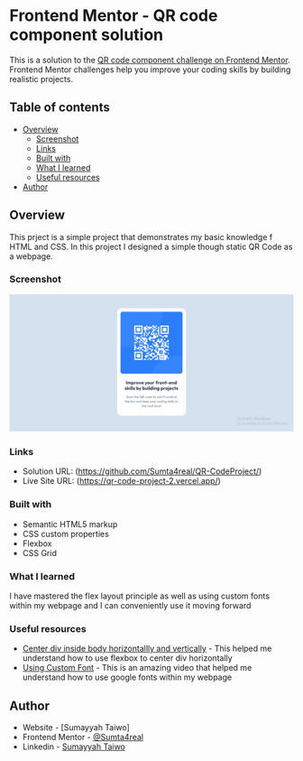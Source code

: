 # Frontend Mentor - QR code component solution

This is a solution to the [QR code component challenge on Frontend Mentor](https://www.frontendmentor.io/challenges/qr-code-component-iux_sIO_H). Frontend Mentor challenges help you improve your coding skills by building realistic projects. 

## Table of contents

- [Overview](#overview)
  - [Screenshot](#screenshot)
  - [Links](#links)
  - [Built with](#built-with)
  - [What I learned](#what-i-learned)
  - [Useful resources](#useful-resources)
- [Author](#author)

## Overview
This prject is a simple project that demonstrates my basic knowledge f HTML and CSS. In this project I designed a simple though static QR Code as a webpage.
### Screenshot

![](./ProjectScreenshot.PNG)


### Links

- Solution URL: (https://github.com/Sumta4real/QR-CodeProject/)
- Live Site URL: (https://qr-code-project-2.vercel.app/)

### Built with

- Semantic HTML5 markup
- CSS custom properties
- Flexbox
- CSS Grid

### What I learned

I have mastered the flex layout principle as well as using custom fonts within my webpage and I can conveniently use it moving forward

### Useful resources

- [Center div inside body horizontallly and vertically](https://www.youtube.com/watch?v=hH1kRARxUhs) - This helped me understand how to use flexbox to center div horizontally
- [Using Custom Font](https://www.youtube.com/watch?v=iIqgW-stZmE) - This is an amazing video that helped me understand how to use google fonts within my webpage


## Author

- Website - [Sumayyah Taiwo]
- Frontend Mentor - [@Sumta4real](https://www.frontendmentor.io/profile/@Sumta4real)
- Linkedin - [Sumayyah Taiwo](https://www.linkedin.com/in/sumayyah-taiwo/)

